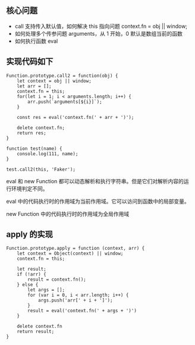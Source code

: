 ## 核心问题

-   call 支持传入默认值，如何解决 this 指向问题
    context.fn = obj || window;
-   如何处理多个传参问题
    arguments，从 1 开始，0 默认是数组当前的函数
-   如何执行函数
    eval

## 实现代码如下

```
Function.prototype.call2 = function(obj) {
    let context = obj || window;
    let arr = [];
    context.fn = this;
    for(let i = 1; i < arguments.length; i++) {
        arr.push(`arguments[${i}]`);
    }

    const res = eval('context.fn(' + arr + ')');

    delete context.fn;
    return res;
}

function test(name) {
    console.log(111, name);
}

test.call2(this, 'Faker');
```

eval 和 new Function 都可以动态解析和执行字符串。但是它们对解析内容的运行环境判定不同。

eval 中的代码执行时的作用域为当前作用域。它可以访问到函数中的局部变量。

new Function 中的代码执行时的作用域为全局作用域

## apply 的实现

```
Function.prototype.apply = function (context, arr) {
    let context = Object(context) || window;
    context.fn = this;

    let result;
    if (!arr) {
        result = context.fn();
    } else {
        let args = [];
        for (var i = 0, i < arr.length; i++) {
            args.push('arr[' + i + ']');
        }
        result = eval('context.fn(' + args + ')')
    }

    delete context.fn
    return result;
}
```
